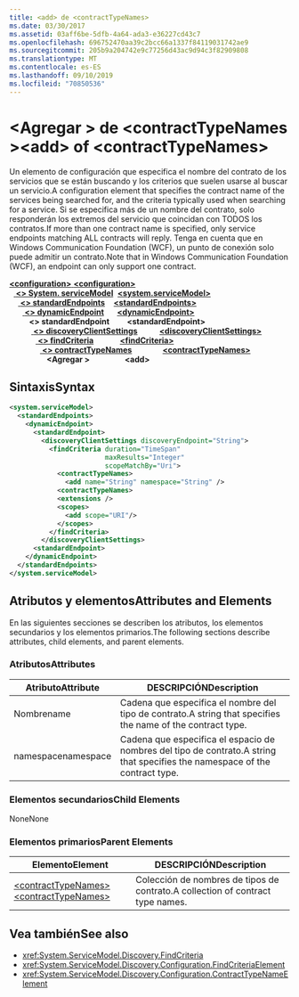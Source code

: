 ```yaml
---
title: <add> de <contractTypeNames>
ms.date: 03/30/2017
ms.assetid: 03aff6be-5dfb-4a64-ada3-e36227cd43c7
ms.openlocfilehash: 696752470aa39c2bcc66a1337f84119031742ae9
ms.sourcegitcommit: 205b9a204742e9c77256d43ac9d94c3f82909808
ms.translationtype: MT
ms.contentlocale: es-ES
ms.lasthandoff: 09/10/2019
ms.locfileid: "70850536"
---
```

# <a name="add-of-contracttypenames"></a><span data-ttu-id="00bd8-102">\<Agregar > de \<contractTypeNames ></span><span class="sxs-lookup"><span data-stu-id="00bd8-102">\<add> of \<contractTypeNames></span></span>
<span data-ttu-id="00bd8-103">Un elemento de configuración que especifica el nombre del contrato de los servicios que se están buscando y los criterios que suelen usarse al buscar un servicio.</span><span class="sxs-lookup"><span data-stu-id="00bd8-103">A configuration element that specifies the contract name of the services being searched for, and the criteria typically used when searching for a service.</span></span> <span data-ttu-id="00bd8-104">Si se especifica más de un nombre del contrato, solo responderán los extremos del servicio que coincidan con TODOS los contratos.</span><span class="sxs-lookup"><span data-stu-id="00bd8-104">If more than one contract name is specified, only service endpoints matching ALL contracts will reply.</span></span> <span data-ttu-id="00bd8-105">Tenga en cuenta que en Windows Communication Foundation (WCF), un punto de conexión solo puede admitir un contrato.</span><span class="sxs-lookup"><span data-stu-id="00bd8-105">Note that in Windows Communication Foundation (WCF), an endpoint can only support one contract.</span></span>  
  
<span data-ttu-id="00bd8-106">[ **\<configuration>** ](../configuration-element.md)</span><span class="sxs-lookup"><span data-stu-id="00bd8-106">[**\<configuration>**](../configuration-element.md)</span></span>\
<span data-ttu-id="00bd8-107">&nbsp;&nbsp;[ **\<> System. serviceModel**](system-servicemodel.md)</span><span class="sxs-lookup"><span data-stu-id="00bd8-107">&nbsp;&nbsp;[**\<system.serviceModel>**](system-servicemodel.md)</span></span>\
<span data-ttu-id="00bd8-108">&nbsp;&nbsp;&nbsp;&nbsp;[ **\<> standardEndpoints**](standardendpoints.md)</span><span class="sxs-lookup"><span data-stu-id="00bd8-108">&nbsp;&nbsp;&nbsp;&nbsp;[**\<standardEndpoints>**](standardendpoints.md)</span></span>\
<span data-ttu-id="00bd8-109">&nbsp;&nbsp;&nbsp;&nbsp;&nbsp;&nbsp;[ **\<> dynamicEndpoint**](dynamicendpoint.md)</span><span class="sxs-lookup"><span data-stu-id="00bd8-109">&nbsp;&nbsp;&nbsp;&nbsp;&nbsp;&nbsp;[**\<dynamicEndpoint>**](dynamicendpoint.md)</span></span>\
<span data-ttu-id="00bd8-110">&nbsp;&nbsp;&nbsp;&nbsp;&nbsp;&nbsp;&nbsp;&nbsp; **\<> standardEndpoint**</span><span class="sxs-lookup"><span data-stu-id="00bd8-110">&nbsp;&nbsp;&nbsp;&nbsp;&nbsp;&nbsp;&nbsp;&nbsp;**\<standardEndpoint>**</span></span>\
<span data-ttu-id="00bd8-111">&nbsp;&nbsp;&nbsp;&nbsp;&nbsp;&nbsp;&nbsp;&nbsp;&nbsp;&nbsp;[ **\<> discoveryClientSettings**](discoveryclientsettings.md)</span><span class="sxs-lookup"><span data-stu-id="00bd8-111">&nbsp;&nbsp;&nbsp;&nbsp;&nbsp;&nbsp;&nbsp;&nbsp;&nbsp;&nbsp;[**\<discoveryClientSettings>**](discoveryclientsettings.md)</span></span>\
<span data-ttu-id="00bd8-112">&nbsp;&nbsp;&nbsp;&nbsp;&nbsp;&nbsp;&nbsp;&nbsp;&nbsp;&nbsp;&nbsp;&nbsp;[ **\<> findCriteria**](findcriteria.md)</span><span class="sxs-lookup"><span data-stu-id="00bd8-112">&nbsp;&nbsp;&nbsp;&nbsp;&nbsp;&nbsp;&nbsp;&nbsp;&nbsp;&nbsp;&nbsp;&nbsp;[**\<findCriteria>**](findcriteria.md)</span></span>\
<span data-ttu-id="00bd8-113">&nbsp;&nbsp;&nbsp;&nbsp;&nbsp;&nbsp;&nbsp;&nbsp;&nbsp;&nbsp;&nbsp;&nbsp;&nbsp;&nbsp;[ **\<> contractTypeNames**](contracttypenames.md)</span><span class="sxs-lookup"><span data-stu-id="00bd8-113">&nbsp;&nbsp;&nbsp;&nbsp;&nbsp;&nbsp;&nbsp;&nbsp;&nbsp;&nbsp;&nbsp;&nbsp;&nbsp;&nbsp;[**\<contractTypeNames>**](contracttypenames.md)</span></span>\
<span data-ttu-id="00bd8-114">&nbsp;&nbsp;&nbsp;&nbsp;&nbsp;&nbsp;&nbsp;&nbsp;&nbsp;&nbsp;&nbsp;&nbsp;&nbsp;&nbsp;&nbsp;&nbsp; **\<Agregar >**</span><span class="sxs-lookup"><span data-stu-id="00bd8-114">&nbsp;&nbsp;&nbsp;&nbsp;&nbsp;&nbsp;&nbsp;&nbsp;&nbsp;&nbsp;&nbsp;&nbsp;&nbsp;&nbsp;&nbsp;&nbsp;**\<add>**</span></span>  
  
## <a name="syntax"></a><span data-ttu-id="00bd8-115">Sintaxis</span><span class="sxs-lookup"><span data-stu-id="00bd8-115">Syntax</span></span>  
  
```xml  
<system.serviceModel>
  <standardEndpoints>
    <dynamicEndpoint>
      <standardEndpoint>
        <discoveryClientSettings discoveryEndpoint="String">
          <findCriteria duration="TimeSpan"
                        maxResults="Integer"
                        scopeMatchBy="Uri">
            <contractTypeNames>
              <add name="String" namespace="String" />
            <contractTypeNames>
            <extensions />
            <scopes>
              <add scope="URI"/>
            </scopes>
          </findCriteria>
        </discoveryClientSettings>
      <standardEndpoint>
    </dynamicEndpoint>
  </standardEndpoints>
</system.serviceModel>
```  
  
## <a name="attributes-and-elements"></a><span data-ttu-id="00bd8-116">Atributos y elementos</span><span class="sxs-lookup"><span data-stu-id="00bd8-116">Attributes and Elements</span></span>  
 <span data-ttu-id="00bd8-117">En las siguientes secciones se describen los atributos, los elementos secundarios y los elementos primarios.</span><span class="sxs-lookup"><span data-stu-id="00bd8-117">The following sections describe attributes, child elements, and parent elements.</span></span>  
  
### <a name="attributes"></a><span data-ttu-id="00bd8-118">Atributos</span><span class="sxs-lookup"><span data-stu-id="00bd8-118">Attributes</span></span>  
  
|<span data-ttu-id="00bd8-119">Atributo</span><span class="sxs-lookup"><span data-stu-id="00bd8-119">Attribute</span></span>|<span data-ttu-id="00bd8-120">DESCRIPCIÓN</span><span class="sxs-lookup"><span data-stu-id="00bd8-120">Description</span></span>|  
|---------------|-----------------|  
|<span data-ttu-id="00bd8-121">Nombre</span><span class="sxs-lookup"><span data-stu-id="00bd8-121">name</span></span>|<span data-ttu-id="00bd8-122">Cadena que especifica el nombre del tipo de contrato.</span><span class="sxs-lookup"><span data-stu-id="00bd8-122">A string that specifies the name of the contract type.</span></span>|  
|<span data-ttu-id="00bd8-123">namespace</span><span class="sxs-lookup"><span data-stu-id="00bd8-123">namespace</span></span>|<span data-ttu-id="00bd8-124">Cadena que especifica el espacio de nombres del tipo de contrato.</span><span class="sxs-lookup"><span data-stu-id="00bd8-124">A string that specifies the namespace of the contract type.</span></span>|  
  
### <a name="child-elements"></a><span data-ttu-id="00bd8-125">Elementos secundarios</span><span class="sxs-lookup"><span data-stu-id="00bd8-125">Child Elements</span></span>  
 <span data-ttu-id="00bd8-126">None</span><span class="sxs-lookup"><span data-stu-id="00bd8-126">None</span></span>  
  
### <a name="parent-elements"></a><span data-ttu-id="00bd8-127">Elementos primarios</span><span class="sxs-lookup"><span data-stu-id="00bd8-127">Parent Elements</span></span>  
  
|<span data-ttu-id="00bd8-128">Elemento</span><span class="sxs-lookup"><span data-stu-id="00bd8-128">Element</span></span>|<span data-ttu-id="00bd8-129">DESCRIPCIÓN</span><span class="sxs-lookup"><span data-stu-id="00bd8-129">Description</span></span>|  
|-------------|-----------------|  
|[<span data-ttu-id="00bd8-130">\<contractTypeNames></span><span class="sxs-lookup"><span data-stu-id="00bd8-130">\<contractTypeNames></span></span>](contracttypenames.md)|<span data-ttu-id="00bd8-131">Colección de nombres de tipos de contrato.</span><span class="sxs-lookup"><span data-stu-id="00bd8-131">A collection of contract type names.</span></span>|  
  
## <a name="see-also"></a><span data-ttu-id="00bd8-132">Vea también</span><span class="sxs-lookup"><span data-stu-id="00bd8-132">See also</span></span>

- <xref:System.ServiceModel.Discovery.FindCriteria>
- <xref:System.ServiceModel.Discovery.Configuration.FindCriteriaElement>
- <xref:System.ServiceModel.Discovery.Configuration.ContractTypeNameElement>
